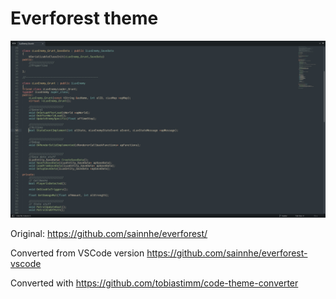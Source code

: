 # Everforest theme 

![Screenshot](Screenshot.jpg?raw=true)

Original: https://github.com/sainnhe/everforest/

Converted from VSCode version https://github.com/sainnhe/everforest-vscode 

Converted with https://github.com/tobiastimm/code-theme-converter